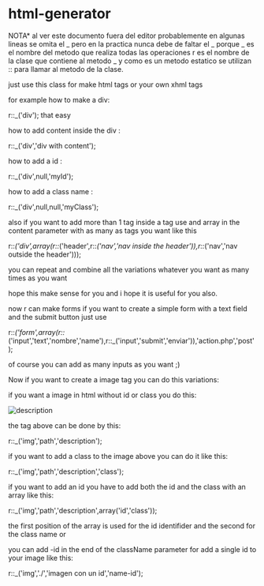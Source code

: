 # html-generator

NOTA* al ver este documento fuera del editor probablemente en algunas lineas se omita el _ pero en la practica nunca debe de faltar el _
porque _ es el nombre del metodo que realiza todas las operaciones r es el nombre de la clase que contiene al metodo _ y como es un metodo estatico
se utilizan :: para llamar al metodo de la clase.

just use this class for make html tags or your own xhml tags 

for example how to make a div:

r::_('div');  that easy

how to add content inside the div :

r::_('div','div with content');

how to add a id :

r::_('div',null,'myId');

how to add a class name :

r::_('div',null,null,'myClass');

also if you want to add more than 1 tag inside a tag use and array in the content parameter with as many as tags you want like this

r::_('div',array(r::_('header',r::_('nav','nav inside the header')),r::_('nav','nav outside the header')));

you can repeat and combine all the variations whatever you want as many times as you want 

hope this make sense for you and i hope it is useful for you also.

now r can make forms if you want to create a simple form with a text field and the submit button just use

r::_('form',array(r::_('input','text','nombre','name'),r::_('input','submit','enviar')),'action.php','post');

of course you can add as many inputs as you want ;)

Now if you want to create a image tag you can do this variations:

if you want a image in html without id or class you do this:

<img src="path" alt="description">

the tag above can be done by this:

r::_('img','path','description');

if you want to add a class to the image above you can do it like this:

r::_('img','path','description','class');

if you want to add an id you have to add both the id and the class with an array like this:

r::_('img','path','description',array('id','class'));

the first position of the array is used for the id identifider and the second for the class name or

you can add -id in the end of the className parameter for add a single id to your image like this: 

r::_('img','./','imagen con un id','name-id');